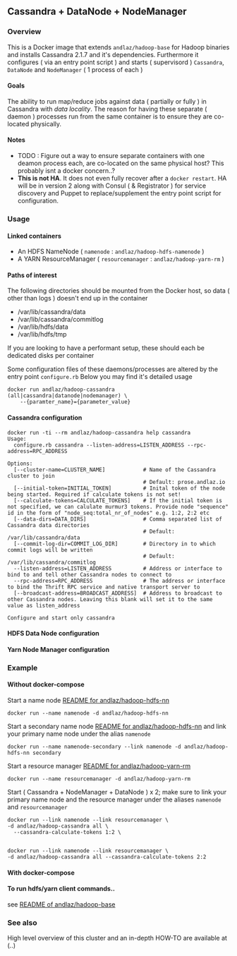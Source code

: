 ## Cassandra + DataNode + NodeManager

### Overview

This is a Docker image that extends `andlaz/hadoop-base` for Hadoop binaries and installs Cassandra 2.1.7 and it's dependencies. Furthermore it configures ( via an entry point script ) and starts ( supervisord ) `Cassandra`, `DataNode` and `NodeManager` ( 1 process of each ) 

#### Goals

The ability to run map/reduce jobs against data ( partially or fully ) in Cassandra with _data locality_. The reason for having these separate ( daemon ) processes run from the same container is to ensure they are co-located physically. 

#### Notes

 - TODO : Figure out a way to ensure separate containers with one deamon process each, are co-located on the same physical host? This probably isnt a docker concern..?
 - **This is not HA**. It does not even fully recover after a `docker restart`. HA will be in version 2 along with Consul ( & Registrator ) for service discovery and Puppet to replace/supplement the entry point script for configuration.

### Usage

#### Linked containers

 - An HDFS NameNode ( `namenode` : `andlaz/hadoop-hdfs-namenode` )
 - A YARN ResourceManager ( `resourcemanager` : `andlaz/hadoop-yarn-rm` )

#### Paths of interest

The following directories should be mounted from the Docker host, so data ( other than logs ) doesn't end up in the container

 - /var/lib/cassandra/data
 - /var/lib/cassandra/commitlog
 - /var/lib/hdfs/data
 - /var/lib/hdfs/tmp

If you are looking to have a performant setup, these should each be dedicated disks per container

Some configuration files of these daemons/processes are altered by the entry point `configure.rb` Below you may find it's detailed usage

    docker run andlaz/hadoop-cassandra (all|cassandra|datanode|nodemanager) \
    	--{paramter_name}={parameter_value}

#### Cassandra configuration

```
docker run -ti --rm andlaz/hadoop-cassandra help cassandra
Usage:
  configure.rb cassandra --listen-address=LISTEN_ADDRESS --rpc-address=RPC_ADDRESS

Options:
  [--cluster-name=CLUSTER_NAME]            # Name of the Cassandra cluster to join
                                           # Default: prose.andlaz.io
  [--initial-token=INITIAL_TOKEN]          # Inital token of the node being started. Required if calculate tokens is not set!
  [--calculate-tokens=CALCULATE_TOKENS]    # If the initial token is not specified, we can calulate murmur3 tokens. Provide node "sequence" id in the form of "node_seq:total_nr_of_nodes" e.g. 1:2, 2:2 etc
  [--data-dirs=DATA_DIRS]                  # Comma separated list of Cassandra data directories
                                           # Default: /var/lib/cassandra/data
  [--commit-log-dir=COMMIT_LOG_DIR]        # Directory in to which commit logs will be written
                                           # Default: /var/lib/cassandra/commitlog
  --listen-address=LISTEN_ADDRESS          # Address or interface to bind to and tell other Cassandra nodes to connect to
  --rpc-address=RPC_ADDRESS                # The address or interface to bind the Thrift RPC service and native transport server to
  [--broadcast-address=BROADCAST_ADDRESS]  # Address to broadcast to other Cassandra nodes. Leaving this blank will set it to the same value as listen_address

Configure and start only cassandra
```

#### HDFS Data Node configuration


#### Yarn Node Manager configuration


### Example

#### Without docker-compose

Start a name node [README for andlaz/hadoop-hdfs-nn]()

    docker run --name namenode -d andlaz/hadoop-hdfs-nn

Start a secondary name node [README for andlaz/hadoop-hdfs-nn]() and link your primary name node under the alias `namenode`

    docker run --name namenode-secondary --link namenode -d andlaz/hadoop-hdfs-nn secondary

Start a resource manager [README for andlaz/hadoop-yarn-rm]()

    docker run --name resourcemanager -d andlaz/hadoop-yarn-rm

Start ( Cassandra + NodeManager + DataNode ) x 2; make sure to link your primary name node and the resource manager under the aliases `namenode` and `resourcemanager`

    docker run --link namenode --link resourcemanager \
    -d andlaz/hadoop-cassandra all \
      --cassandra-calculate-tokens 1:2 \
      
    
    docker run --link namenode --link resourcemanager \
    -d andlaz/hadoop-cassandra all --cassandra-calculate-tokens 2:2

#### With docker-compose

#### To run hdfs/yarn client commands..

see [README of andlaz/hadoop-base](http://github.com/andlaz/hadoop-base)

### See also

High level overview of this cluster and an in-depth HOW-TO are available at (..)